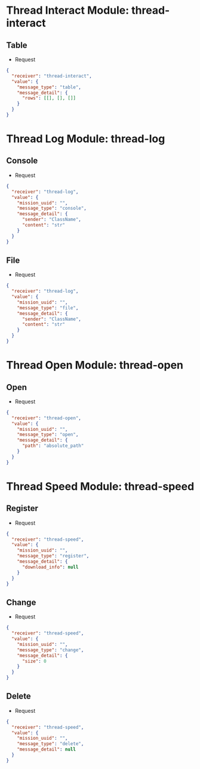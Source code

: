 # Thread Interact Module: thread-interact
## Table
- Request
```json
{
  "receiver": "thread-interact",
  "value": {
    "message_type": "table",
    "message_detail": {
      "rows": [[], [], []]
    }
  }
}
```

# Thread Log Module: thread-log
## Console
- Request
```json
{
  "receiver": "thread-log",
  "value": {
    "mission_uuid": "",
    "message_type": "console",
    "message_detail": {
      "sender": "ClassName",
      "content": "str"
    }
  }
}
```

## File
- Request
```json
{
  "receiver": "thread-log",
  "value": {
    "mission_uuid": "",
    "message_type": "file",
    "message_detail": {
      "sender": "ClassName",
      "content": "str"
    }
  }
}
```

# Thread Open Module: thread-open
## Open
- Request
```json
{
  "receiver": "thread-open",
  "value": {
    "mission_uuid": "",
    "message_type": "open",
    "message_detail": {
      "path": "absolute_path"
    }
  }
}
```

# Thread Speed Module: thread-speed
## Register
- Request
```json
{
  "receiver": "thread-speed",
  "value": {
    "mission_uuid": "",
    "message_type": "register",
    "message_detail": {
      "download_info": null
    }
  }
}
```

## Change
- Request
```json
{
  "receiver": "thread-speed",
  "value": {
    "mission_uuid": "",
    "message_type": "change",
    "message_detail": {
      "size": 0
    }
  }
}
```

## Delete
- Request
```json
{
  "receiver": "thread-speed",
  "value": {
    "mission_uuid": "",
    "message_type": "delete",
    "message_detail": null
  }
}
```
